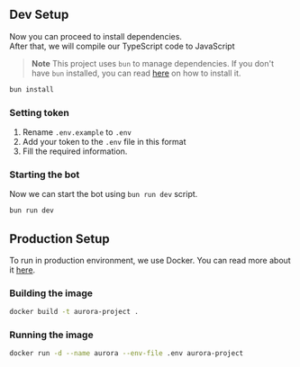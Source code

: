 ## Dev Setup

Now you can proceed to install dependencies. <br />
After that, we will compile our TypeScript code to JavaScript

> **Note**
> This project uses `bun` to manage dependencies. If you don't have `bun` installed, you can read [here](https://bun.sh/docs/installation) on how to install it.

```bash
bun install
```

### Setting token

1. Rename `.env.example` to `.env`
2. Add your token to the `.env` file in this format
3. Fill the required information.

### Starting the bot

Now we can start the bot using `bun run dev` script.

```bash
bun run dev
```

## Production Setup

To run in production environment, we use Docker. You can read more about it [here](https://docs.docker.com/get-started/).

### Building the image

```bash
docker build -t aurora-project .
```

### Running the image

```bash
docker run -d --name aurora --env-file .env aurora-project
```

[`prettier`]: https://prettier.io/
[`commit message conventions`]: https://conventionalcommits.org/en/v1.0.0/
[pr]: https://github.com/uzideath/aurora/pulls
